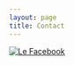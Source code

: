 ```yaml
---
layout: page
title: Contact
---
```

[![Le Facebook](https://www.google.com/url?sa=i&rct=j&q=&esrc=s&source=images&cd=&cad=rja&uact=8&ved=0ahUKEwi4-6LM95PVAhUKRSYKHSl7ASkQjRwIBw&url=https%3A%2F%2Fwww.seeklogo.net%2Ftag%2Ffacebook%2F&psig=AFQjCNFtitnZsdEI0-rhPH24voWGuQXT9w&ust=1500505180382910)](http://facebook.com)
